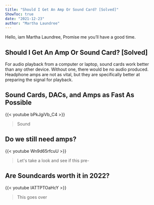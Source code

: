 ```yaml
---
title: "Should I Get An Amp Or Sound Card? [Solved]"
ShowToc: true 
date: "2021-12-23"
author: "Martha Laundree" 
---
```


Hello, iam Martha Laundree, Promise me you’ll have a good time.
## Should I Get An Amp Or Sound Card? [Solved]
For audio playback from a computer or laptop, sound cards work better than any other device. Without one, there would be no audio produced. Headphone amps are not as vital, but they are specifically better at preparing the signal for playback.

## Sound Cards, DACs, and Amps as Fast As Possible
{{< youtube bPkJgiVb_C4 >}}
>Sound

## Do we still need amps?
{{< youtube Wn9d65rfcuU >}}
>Let's take a look and see if this pre-

## Are Soundcards worth it in 2022?
{{< youtube IATTPTOaHcY >}}
>This goes over 

